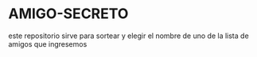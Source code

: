 # AMIGO-SECRETO
este repositorio sirve para sortear y elegir el nombre de uno de la lista de amigos que ingresemos
